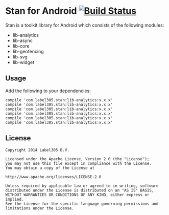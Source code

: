 # Stan for Android [![Build Status](https://travis-ci.org/Label305/Stan-for-Android.svg?branch=master)](https://travis-ci.org/Label305/Stan-for-Android)

Stan is a toolkit library for Android which consists of the following modules:

  * lib-analytics
  * lib-async
  * lib-core
  * lib-geofencing
  * lib-svg
  * lib-widget

## Usage

Add the following to your dependencies:

    compile 'com.label305.stan:lib-analytics:x.x.x'
    compile 'com.label305.stan:lib-analytics:x.x.x'
    compile 'com.label305.stan:lib-analytics:x.x.x'
    compile 'com.label305.stan:lib-analytics:x.x.x'
    compile 'com.label305.stan:lib-analytics:x.x.x'
    compile 'com.label305.stan:lib-analytics:x.x.x'



## License
	Copyright 2014 Label305 B.V.
	
	Licensed under the Apache License, Version 2.0 (the "License");
	you may not use this file except in compliance with the License.
	You may obtain a copy of the License at

	http://www.apache.org/licenses/LICENSE-2.0

	Unless required by applicable law or agreed to in writing, software
	distributed under the License is distributed on an "AS IS" BASIS,
	WITHOUT WARRANTIES OR CONDITIONS OF ANY KIND, either express or implied.
	See the License for the specific language governing permissions and
	limitations under the License.
